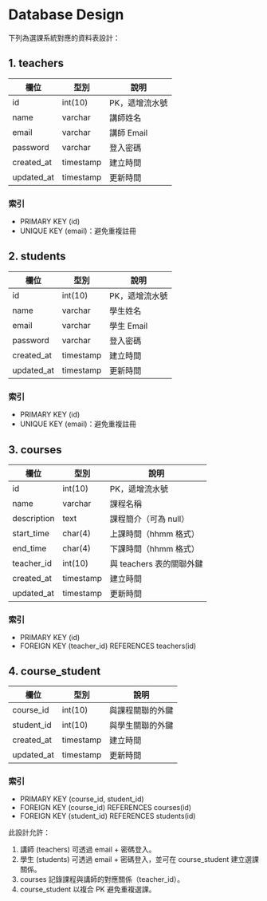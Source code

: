 # Database Design

下列為選課系統對應的資料表設計：

## 1. teachers

| 欄位        | 型別      | 說明          |
|-------------|-----------|---------------|
| id          | int(10)   | PK，遞增流水號 |
| name        | varchar   | 講師姓名      |
| email       | varchar   | 講師 Email     |
| password    | varchar   | 登入密碼       |
| created_at  | timestamp | 建立時間       |
| updated_at  | timestamp | 更新時間       |

### 索引
- PRIMARY KEY (id)
- UNIQUE KEY (email)：避免重複註冊

## 2. students

| 欄位        | 型別      | 說明          |
|-------------|-----------|---------------|
| id          | int(10)   | PK，遞增流水號 |
| name        | varchar   | 學生姓名      |
| email       | varchar   | 學生 Email     |
| password    | varchar   | 登入密碼       |
| created_at  | timestamp | 建立時間       |
| updated_at  | timestamp | 更新時間       |

### 索引
- PRIMARY KEY (id)
- UNIQUE KEY (email)：避免重複註冊

## 3. courses

| 欄位        | 型別      | 說明                         |
|-------------|-----------|------------------------------|
| id          | int(10)   | PK，遞增流水號                |
| name        | varchar   | 課程名稱                      |
| description | text      | 課程簡介（可為 null）         |
| start_time  | char(4)   | 上課時間（hhmm 格式）         |
| end_time    | char(4)   | 下課時間（hhmm 格式）         |
| teacher_id  | int(10)   | 與 teachers 表的關聯外鍵       |
| created_at  | timestamp | 建立時間                      |
| updated_at  | timestamp | 更新時間                      |

### 索引
- PRIMARY KEY (id)
- FOREIGN KEY (teacher_id) REFERENCES teachers(id)

## 4. course_student

| 欄位         | 型別    | 說明                   |
|--------------|---------|------------------------|
| course_id    | int(10) | 與課程關聯的外鍵       |
| student_id   | int(10) | 與學生關聯的外鍵       |
| created_at   | timestamp | 建立時間             |
| updated_at   | timestamp | 更新時間             |

### 索引
- PRIMARY KEY (course_id, student_id)
- FOREIGN KEY (course_id) REFERENCES courses(id)
- FOREIGN KEY (student_id) REFERENCES students(id)

此設計允許：
1. 講師 (teachers) 可透過 email + 密碼登入。
2. 學生 (students) 可透過 email + 密碼登入，並可在 course_student 建立選課關係。
3. courses 記錄課程與講師的對應關係（teacher_id）。
4. course_student 以複合 PK 避免重複選課。
